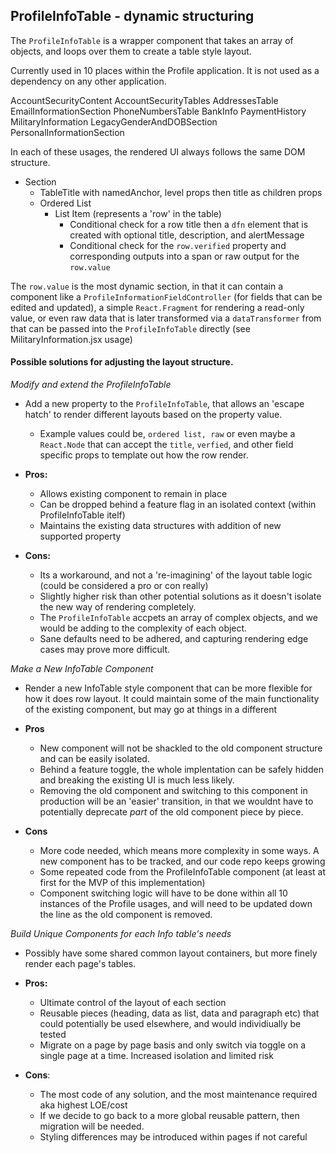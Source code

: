 ## ProfileInfoTable - dynamic structuring

The `ProfileInfoTable` is a wrapper component that takes an array of objects, and loops over them to create a table style layout.

Currently used in 10 places within the Profile application. It is not used as a dependency on any other application.

AccountSecurityContent
AccountSecurityTables
AddressesTable
EmailInformationSection
PhoneNumbersTable
BankInfo
PaymentHistory
MilitaryInformation
LegacyGenderAndDOBSection
PersonalInformationSection

In each of these usages, the rendered UI always follows the same DOM structure.

- Section
	- TableTitle with namedAnchor, level props then title as children props
	- Ordered List
	  - List Item (represents a 'row' in the table)
	    - Conditional check for a row title then a `dfn` element that is created with optional title, description, and alertMessage
	    - Conditional check for the  `row.verified` property and corresponding outputs into a span or raw output for the `row.value`

The `row.value` is the most dynamic section, in that it can contain a component like a `ProfileInformationFieldController` (for fields that can be edited and updated), a simple `React.Fragment` for rendering a read-only value, or even raw data that is later transformed via a `dataTransformer` from that can be passed into the `ProfileInfoTable` directly (see MilitaryInformation.jsx usage)


#### Possible solutions for adjusting the layout structure.

_Modify and extend the ProfileInfoTable_
- Add a new property to the `ProfileInfoTable`, that allows an 'escape hatch' to render different layouts based on the property value.
	- Example values could be, `ordered list, raw` or even maybe a `React.Node` that can accept the `title`, `verfied`, and other field specific props to template out how the row render.
	
- **Pros:**
	- Allows existing component to remain in place
	- Can be dropped behind a feature flag in an isolated context (within ProfileInfoTable itelf)
	- Maintains the existing data structures with addition of new supported property
	
- **Cons:**
	- Its a workaround, and not a 're-imagining' of the layout table logic (could be considered a pro or con really)
	- Slightly higher risk than other potential solutions as it doesn't isolate the new way of rendering completely.
	- The `ProfileInfoTable` accpets an array of complex objects, and we would be adding to the complexity of each object.
	- Sane defaults need to be adhered, and capturing rendering edge cases may prove more difficult.

_Make a New InfoTable Component_

- Render a new InfoTable style component that can be more flexible for how it does row layout. It could maintain some of the main functionality of the existing component, but may go at things in a different 

- **Pros**
	- New component will not be shackled to the old component structure and can be easily isolated.
	- Behind a feature toggle, the whole implentation can be safely hidden and breaking the existing UI is much less likely.
	- Removing the old component and switching to this component in production will be an 'easier' transition, in that we wouldnt have to potentially deprecate _part_ of the old component piece by piece.
	
- **Cons**
	- More code needed, which means more complexity in some ways. A new component has to be tracked, and our code repo keeps growing
	- Some repeated code from the ProfileInfoTable component (at least at first for the MVP of this implementation)
	- Component switching logic will have to be done within all 10 instances of the Profile usages, and will need to be updated down the line as the old component is removed.

_Build Unique Components for each Info table's needs_

- Possibly have some shared common layout containers, but more finely render each page's tables.

- **Pros:**
	- Ultimate control of the layout of each section
	- Reusable pieces (heading, data as list, data and paragraph etc) that could potentially be used elsewhere, and would individiually be tested
	- Migrate on a page by page basis and only switch via toggle on a single page at a time. Increased isolation and limited risk

- **Cons**:
	- The most code of any solution, and the most maintenance required aka highest LOE/cost
	- If we decide to go back to a more global reusable pattern, then migration will be needed.
	- Styling differences may be introduced within pages if not careful
